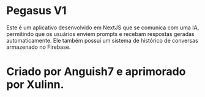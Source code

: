 # Pegasus V1

Este é um aplicativo desenvolvido em NextJS que se comunica com uma IA, permitindo que os usuários enviem prompts e recebam respostas geradas automaticamente.
Ele também possui um sistema de histórico de conversas armazenado no Firebase.

# Criado por Anguish7 e aprimorado por Xulinn.